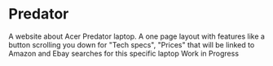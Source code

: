 # Predator
 A website about Acer Predator laptop. A one page layout with features like a button scrolling you down for "Tech specs", "Prices" that will be linked to Amazon and Ebay searches for this specific laptop
Work in Progress
